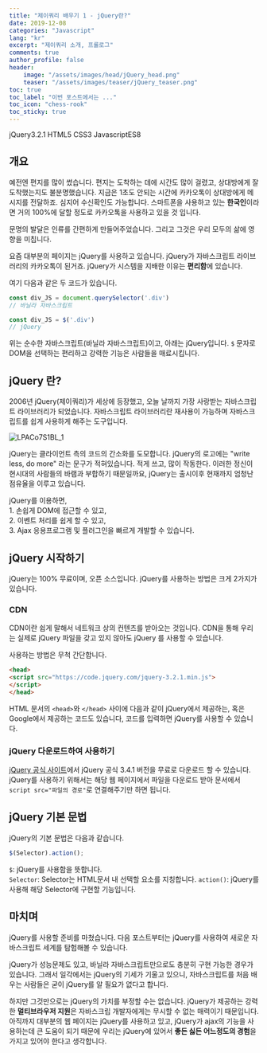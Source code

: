 ```yaml
---
title: "제이쿼리 배우기 1 - jQuery란?"
date: 2019-12-08
categories: "Javascript"
lang: "kr"
excerpt: "제이쿼리 소개, 프롤로그"
comments: true
author_profile: false
header:
    image: "/assets/images/head/jQuery_head.png"
    teaser: "/assets/images/teaser/jQuery_teaser.png"
toc: true 
toc_label: "이번 포스트에서는 ..." 
toc_icon: "chess-rook"
toc_sticky: true
---
```


<!-- Post ID : LPACo7S1BL -->

<!--Language Button HTML -->
<span><a class="jQuery"><i class="fab fa-ravelry"></i> jQuery</a><a class="jQueryVer">3.2.1</a></span>  <span><a class="HTML"><i class="fab fa-html5"></i> HTML</a><a class="HTMLVer">5</a></span>  <span><a class="CSS"><i class="fab fa-css3-alt"></i> CSS</a><a class="CSSVer">3</a></span>  <span><a class="Javascript"><i class="fab fa-js-square"></i> Javascript</a><a class="Javascriptver">ES8</a></span>
<!--Language Button HTML -->

## 개요
예전엔 편지를 많이 썼습니다. 편지는 도착하는 데에 시간도 많이 걸렸고, 상대방에게 잘 도착했는지도 불분명했습니다. 지금은 1초도 안되는 시간에 카카오톡이 상대방에게 메시지를 전달하죠. 심지어 수신확인도 가능합니다. 스마트폰을 사용하고 있는 **한국인**이라면 거의 100%에 달할 정도로 카카오톡을 사용하고 있을 것 입니다.

문명의 발달은 인류를 간편하게 만들어주었습니다. 그리고 그것은 우리 모두의 삶에 영향을 미칩니다.

요즘 대부분의 페이지는 jQuery를 사용하고 있습니다. jQuery가 자바스크립트 라이브러리의 카카오톡이 된거죠. jQuery가 시스템을 지배한 이유는 **편리함**에 있습니다. 

여기 다음과 같은 두 코드가 있습니다.
~~~javascript
const div_JS = document.querySelector('.div')
// 바닐라 자바스크립트

const div_JS = $('.div')
// jQuery
~~~
위는 순수한 자바스크립트(바닐라 자바스크립트)이고, 아래는 jQuery입니다. `$` 문자로 DOM을 선택하는 편리하고 강력한 기능은 사람들을 매료시킵니다.

## jQuery 란?
2006년 jQuery(제이쿼리)가 세상에 등장했고, 오늘 날까지 가장 사랑받는 자바스크립트 라이브러리가 되었습니다. 자바스크립트 라이브러리란 재사용이 가능하며 자바스크립트를 쉽게 사용하게 해주는 도구입니다. 

![LPACo7S1BL_1](/assets/images/post/Javascript/LPACo7S1BL_1.jpg)

jQuery는 클라이언트 측의 코드의 간소화를 도모합니다. jQuery의 로고에는 "write less, do more" 라는 문구가 적혀있습니다. 적게 쓰고, 많이 작동한다. 이러한 정신이 현시대의 사람들의 바램과 부합하기 때문일까요, jQuery는 출시이후 현재까지 엄청난 점유율을 이루고 있습니다.

jQuery를 이용하면, <br>
1\. 손쉽게 DOM에 접근할 수 있고,<br>
2\. 이벤트 처리를 쉽게 할 수 있고,<br>
3\. Ajax 응용프로그램 및 플러그인을 빠르게 개발할 수 있습니다.

## jQuery 시작하기
jQuery는 100% 무료이며, 오픈 소스입니다. jQuery를 사용하는 방법은 크게 2가지가 있습니다.

### CDN
CDN이란 쉽게 말해서 네트워크 상의 컨텐츠를 받아오는 것입니다. CDN을 통해 우리는 실제로 jQuery 파일을 갖고 있지 않아도 jQuery 를 사용할 수 있습니다.

사용하는 방법은 무척 간단합니다.
~~~html
<head>
<script src="https://code.jquery.com/jquery-3.2.1.min.js">
</script>
</head>
~~~

HTML 문서의 `<head>`와 `</head>` 사이에 다음과 같이 jQuery에서 제공하는, 혹은 Google에서 제공하는 코드도 있습니다, 코드를 입력하면 jQuery를 사용할 수 있습니다.

### jQuery 다운로드하여 사용하기

[jQuery 공식 사이트](https://jquery.com/)에서 jQuery 공식 3.4.1 버전을 무료로 다운로드 할 수 있습니다. jQuery를 사용하기 위해서는 해당 웹 페이지에서 파일을 다운로드 받아 문서에서 `script src="파일의 경로"`로 연결해주기만 하면 됩니다. 

## jQuery 기본 문법

jQuery의 기본 문법은 다음과 같습니다.
~~~javascript
$(Selector).action();
~~~
`$`: jQuery를 사용함을 뜻합니다.<br>
`Selector`: Selector는 HTML문서 내 선택할 요소를 지칭합니다.
`action()`: jQuery를 사용해 해당 Selector에 구현할 기능입니다.

## 마치며
jQuery를 사용할 준비를 마쳤습니다. 다음 포스트부터는 jQuery를 사용하여 새로운 자바스크립트 세계를 탐험해볼 수 있습니다.

jQuery가 성능문제도 있고, 바닐라 자바스크립트만으로도 충분히 구현 가능한 경우가 있습니다. 그래서 일각에서는 jQuery의 기세가 기울고 있으니, 자바스크립트를 처음 배우는 사람들은 굳이 jQuery를 알 필요가 없다고 합니다. 

하지만 그것만으로는 jQuery의 가치를 부정할 수는 없습니다. jQuery가 제공하는 강력한 **멀티브라우저 지원**은 자바스크립 개발자에게는 무시할 수 없는 매력이기 때문입니다. 아직까지 대부분의 웹 페이지는 jQuery를 사용하고 있고, jQuery가 ajax의 기능을 사용하는데 큰 도움이 되기 때문에 우리는 jQuery에 있어서 **좋든 싫든 어느정도의 경험**을 가지고 있어야 한다고 생각합니다.
<!-- Main content-->

<!-- Main content-->
